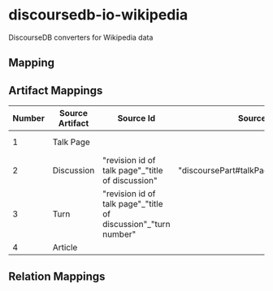 # discoursedb-io-wikipedia
DiscourseDB converters for Wikipedia data

## Mapping

## Artifact Mappings
| Number | Source Artifact  | Source Id | Source Descriptor | DiscourseDB Entity | DiscourseDB Type |Comments |
| ------------- | ------------- | ------------- | ------------- | ------------- | ------------- | ------------- |
| 1  | Talk Page |  |  | DiscoursePart | TALK_PAGE | Article title -> DiscoursePart.name | 
| 2  | Discussion | "revision id of talk page"\_"title of discussion" | "discoursePart#talkPageRevision_discussionTitle" | DiscoursePart | THREAD | Thread title -> DiscoursePart.name  | 
| 3  | Turn | "revision id of talk page"\_"title of discussion"\_"turn number" |  | "contribution#talkPageRevision_discussionTitle_turnNumber" |  |   |   | 
| 4  | Article |  |  |  |  |    | 

## Relation Mappings
